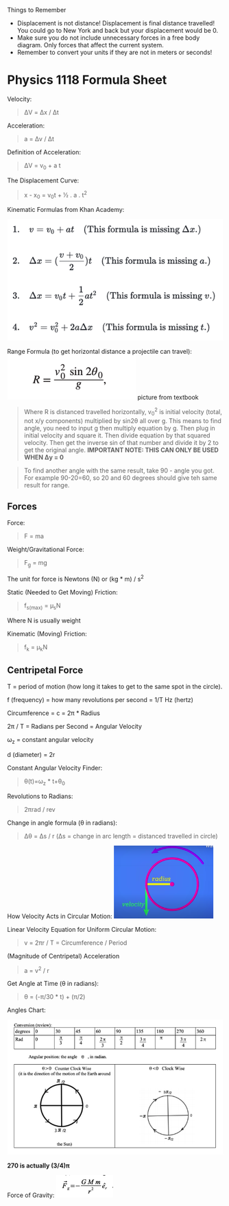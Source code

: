 Things to Remember
* Displacement is not distance! Displacement is final distance travelled! You could go to New York and back but your displacement would be 0.
* Make sure you do not include unnecessary forces in a free body diagram. Only forces that affect the current system.
* Remember to convert your units if they are not in meters or seconds!

# Physics 1118 Formula Sheet

Velocity:
>ΔV = Δx / Δt

Acceleration:
>a = Δv / Δt

Definition of Acceleration: 
>ΔV = v<sub>0</sub> + a t

The Displacement Curve: 
>x - x<sub>0</sub> = v<sub>0</sub>t + ½ . a . t<sup>2</sup>

Kinematic Formulas from Khan Academy:

![](assets/images/kinetmatic-formulas.png)

Range Formula (to get horizontal distance a projectile can travel):
![](assets/images/range-formula.png)
picture from textbook

>Where R is distanced travelled horizontally, v<sub>0</sub><sup>2</sup> is initial velocity (total, not x/y components) multiplied by sin2θ all over g. This means to find angle, you need to input g then multiply equation by g. Then plug in initial velocity and square it. Then divide equation by that squared velocity. Then get the inverse sin of that number and divide it by 2 to get the original angle. **IMPORTANT NOTE: THIS CAN ONLY BE USED WHEN Δy = 0**

> To find another angle with the same result, take 90 - angle you got. For example 90-20=60, so 20 and 60 degrees should give teh same result for range.

## Forces

Force:

> F = ma

Weight/Gravitational Force:

>F<sub>g</sub> = mg

The unit for force is Newtons (N) or (kg * m) / s<sup>2</sup>

Static (Needed to Get Moving) Friction:
>f<sub>s(max)</sub> = μ<sub>s</sub>N

Where N is usually weight

Kinematic (Moving) Friction:
>f<sub>k</sub> = μ<sub>k</sub>N

## Centripetal Force

T = period of motion (how long it takes to get to the same spot in the circle).

f (frequency) = how many revolutions per second = 1/T Hz (hertz)

Circumference = c = 2π * Radius

2π / T = Radians per Second = Angular Velocity

ω<sub>z</sub> = constant angular velocity

d (diameter) = 2r

Constant Angular Velocity Finder:
> θ(t)=ω<sub>z</sub> * t+θ<sub>0</sub>
 

Revolutions to Radians:
> 2πrad / rev

Change in angle formula (θ in radians):

> Δθ = Δs / r (Δs = change in arc length = distanced travelled in circle)

How Velocity Acts in Circular Motion:
![](assets/images/circle-motion.png)

Linear Velocity Equation for Uniform Circular Motion:
> v = 2πr / T = Circumference / Period

(Magnitude of Centripetal) Acceleration 
> a = v<sup>2</sup> / r

Get Angle at Time (θ in radians):
> θ = (-π/30 * t) + (π/2)

Angles Chart:

![](assets/images/angles.png)

**270 is actually (3/4)π**

Force of Gravity:
![](assets/images/gravity-formula.png)